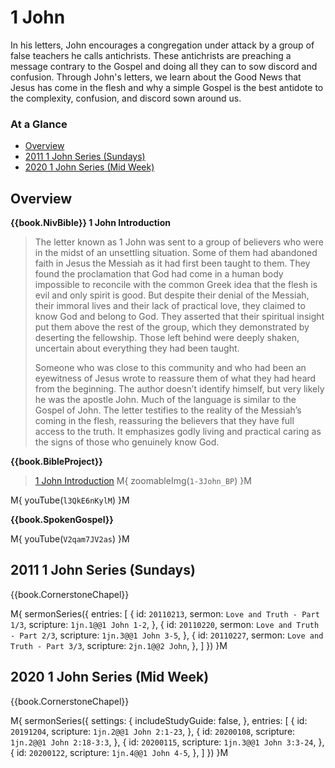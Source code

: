 # 1 John

In his letters, John encourages a congregation under attack by a group
of false teachers he calls antichrists. These antichrists are
preaching a message contrary to the Gospel and doing all they can to
sow discord and confusion. Through John's letters, we learn about the
Good News that Jesus has come in the flesh and why a simple Gospel is
the best antidote to the complexity, confusion, and discord sown
around us.


### At a Glance

- [Overview](#overview)
- [2011 1 John Series (Sundays)](#2011-1-john-series-sundays)
- [2020 1 John Series (Mid Week)](#2020-1-john-series-mid-week)


## Overview

**{{book.NivBible}} 1 John Introduction**

> The letter known as 1 John was sent to a group of believers who were
> in the midst of an unsettling situation. Some of them had abandoned
> faith in Jesus the Messiah as it had first been taught to them. They
> found the proclamation that God had come in a human body impossible to
> reconcile with the common Greek idea that the flesh is evil and only
> spirit is good. But despite their denial of the Messiah, their immoral
> lives and their lack of practical love, they claimed to know God and
> belong to God. They asserted that their spiritual insight put them
> above the rest of the group, which they demonstrated by deserting the
> fellowship. Those left behind were deeply shaken, uncertain about
> everything they had been taught.
> 
> Someone who was close to this community and who had been an eyewitness
> of Jesus wrote to reassure them of what they had heard from the
> beginning. The author doesn’t identify himself, but very likely he was
> the apostle John. Much of the language is similar to the Gospel of
> John. The letter testifies to the reality of the Messiah’s coming in
> the flesh, reassuring the believers that they have full access to the
> truth. It emphasizes godly living and practical caring as the signs of
> those who genuinely know God.


**{{book.BibleProject}}**

> [1 John Introduction](https://bibleproject.com/explore/video/1-3-john/)
M{ zoomableImg(`1-3John_BP`) }M

M{ youTube(`l3QkE6nKylM`) }M


**{{book.SpokenGospel}}**

M{ youTube(`V2qam7JV2as`) }M




## 2011 1 John Series (Sundays)

{{book.CornerstoneChapel}}

M{ sermonSeries({
  entries: [
    { id: `20110213`, sermon: `Love and Truth - Part 1/3`, scripture: `1jn.1@@1 John 1-2`, },
    { id: `20110220`, sermon: `Love and Truth - Part 2/3`, scripture: `1jn.3@@1 John 3-5`, },
    { id: `20110227`, sermon: `Love and Truth - Part 3/3`, scripture: `2jn.1@@2 John`,     },
  ]
}) }M



## 2020 1 John Series (Mid Week)

{{book.CornerstoneChapel}}

M{ sermonSeries({
  settings: {
    includeStudyGuide: false,
  },
  entries: [
    { id: `20191204`, scripture: `1jn.2@@1 John 2:1-23`,   },
    { id: `20200108`, scripture: `1jn.2@@1 John 2:18-3:3`, },
    { id: `20200115`, scripture: `1jn.3@@1 John 3:3-24`,   },
    { id: `20200122`, scripture: `1jn.4@@1 John 4-5`,      },
  ]
}) }M
